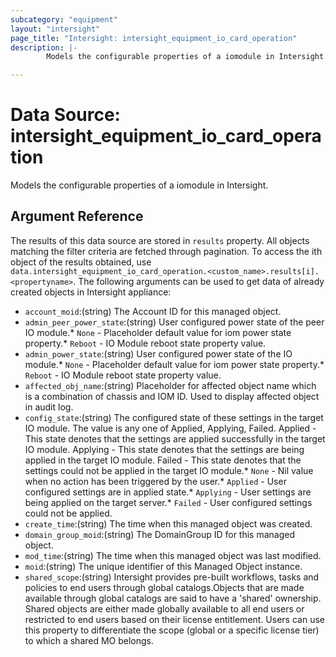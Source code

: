 ```yaml
---
subcategory: "equipment"
layout: "intersight"
page_title: "Intersight: intersight_equipment_io_card_operation"
description: |-
        Models the configurable properties of a iomodule in Intersight.

---
```


# Data Source: intersight_equipment_io_card_operation
Models the configurable properties of a iomodule in Intersight.
## Argument Reference
The results of this data source are stored in `results` property.
All objects matching the filter criteria are fetched through pagination.
To access the ith object of the results obtained, use `data.intersight_equipment_io_card_operation.<custom_name>.results[i].<propertyname>`.
The following arguments can be used to get data of already created objects in Intersight appliance:
* `account_moid`:(string) The Account ID for this managed object. 
* `admin_peer_power_state`:(string) User configured power state of the peer IO module.* `None` - Placeholder default value for iom power state property.* `Reboot` - IO Module reboot state property value. 
* `admin_power_state`:(string) User configured power state of the IO module.* `None` - Placeholder default value for iom power state property.* `Reboot` - IO Module reboot state property value. 
* `affected_obj_name`:(string) Placeholder for affected object name which is a combination of chassis and IOM ID. Used to display affected object in audit log. 
* `config_state`:(string) The configured state of these settings in the target IO module. The value is any one of Applied, Applying, Failed. Applied - This state denotes that the settings are applied successfully in the target IO module. Applying - This state denotes that the settings are being applied in the target IO module. Failed - This state denotes that the settings could not be applied in the target IO module.* `None` - Nil value when no action has been triggered by the user.* `Applied` - User configured settings are in applied state.* `Applying` - User settings are being applied on the target server.* `Failed` - User configured settings could not be applied. 
* `create_time`:(string) The time when this managed object was created. 
* `domain_group_moid`:(string) The DomainGroup ID for this managed object. 
* `mod_time`:(string) The time when this managed object was last modified. 
* `moid`:(string) The unique identifier of this Managed Object instance. 
* `shared_scope`:(string) Intersight provides pre-built workflows, tasks and policies to end users through global catalogs.Objects that are made available through global catalogs are said to have a 'shared' ownership. Shared objects are either made globally available to all end users or restricted to end users based on their license entitlement. Users can use this property to differentiate the scope (global or a specific license tier) to which a shared MO belongs. 
 
